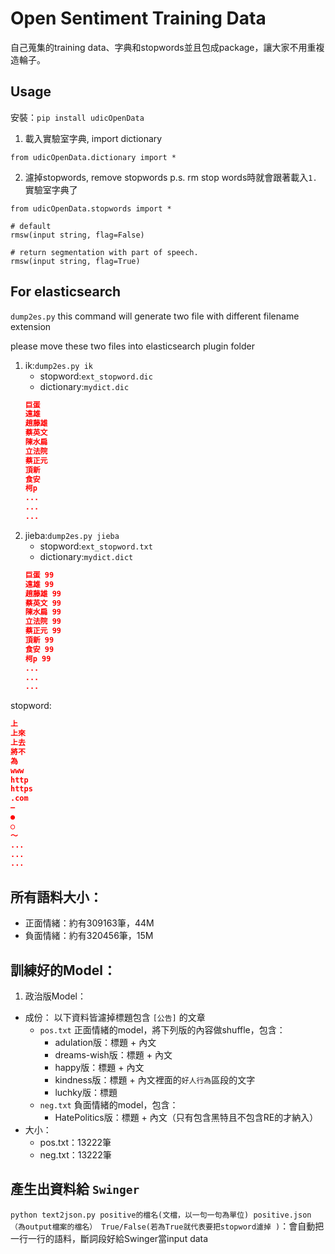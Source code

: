 # Open Sentiment Training Data

自己蒐集的training data、字典和stopwords並且包成package，讓大家不用重複造輪子。

## Usage

安裝：`pip install udicOpenData`

1. 載入實驗室字典, import dictionary
```
from udicOpenData.dictionary import *
```
2. 濾掉stopwords, remove stopwords
p.s. rm stop words時就會跟著載入`1.`實驗室字典了
  ```
  from udicOpenData.stopwords import *

  # default
  rmsw(input string, flag=False)

  # return segmentation with part of speech.
  rmsw(input string, flag=True)
  ```

## For elasticsearch

`dump2es.py` this command will generate two file with different filename extension

please move these two files into elasticsearch plugin folder

1. ik:`dump2es.py ik`
    * stopword:`ext_stopword.dic`
    * dictionary:`mydict.dic`
    ```json
    巨蛋
    遠雄
    趙藤雄
    蔡英文
    陳水扁
    立法院
    蔡正元
    頂新
    食安
    柯p
    ...
    ...
    ...
    ```
2. jieba:`dump2es.py jieba`
    * stopword:`ext_stopword.txt`
    * dictionary:`mydict.dict`
    ```json
    巨蛋 99
    遠雄 99
    趙藤雄 99
    蔡英文 99
    陳水扁 99
    立法院 99
    蔡正元 99
    頂新 99
    食安 99
    柯p 99
    ...
    ...
    ...
    ```

stopword:
```json
上 
上來 
上去 
將不 
為
www 
http 
https 
.com 
– 
● 
○ 
～ 
...
...
...
```


## 所有語料大小：

* 正面情緒：約有309163筆，44M
* 負面情緒：約有320456筆，15M

## 訓練好的Model：

1. 政治版Model：
  * 成份：
    以下資料皆濾掉標題包含 `[公告]` 的文章
    * `pos.txt` 正面情緒的model，將下列版的內容做shuffle，包含：  
      * adulation版：標題 + 內文
      * dreams-wish版：標題 + 內文
      * happy版：標題 + 內文
      * kindness版：標題 + 內文裡面的`好人行為`區段的文字
      * luchky版：標題
    * `neg.txt` 負面情緒的model，包含：  
      * HatePolitics版：標題 + 內文（只有包含黑特且不包含RE的才納入）
  * 大小：
    * pos.txt：13222筆
    * neg.txt：13222筆

## 產生出資料給 `Swinger`

`python text2json.py positive的檔名(文檔，以一句一句為單位) positive.json（為output檔案的檔名） True/False(若為True就代表要把stopword濾掉
)`：會自動把一行一行的語料，斷詞段好給Swinger當input data
